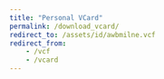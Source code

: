 ```yaml
---
title: "Personal VCard"
permalink: /download_vcard/
redirect_to: /assets/id/awbmilne.vcf
redirect_from:
    - /vcf
    - /vcard
---
```

